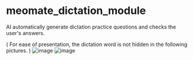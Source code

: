 # meomate_dictation_module
AI automatically generate dictation practice questions and checks the user's answers.

( For ease of presentation, the dictation word is not hidden in the following pictures. )
![image](https://github.com/webaverse-studios/meomate_dictation_module/assets/10785634/191da337-726b-4fa5-883c-699b4884a413)
![image](https://github.com/webaverse-studios/meomate_dictation_module/assets/10785634/ef512222-e905-4152-b3b2-f01c75252e48)
